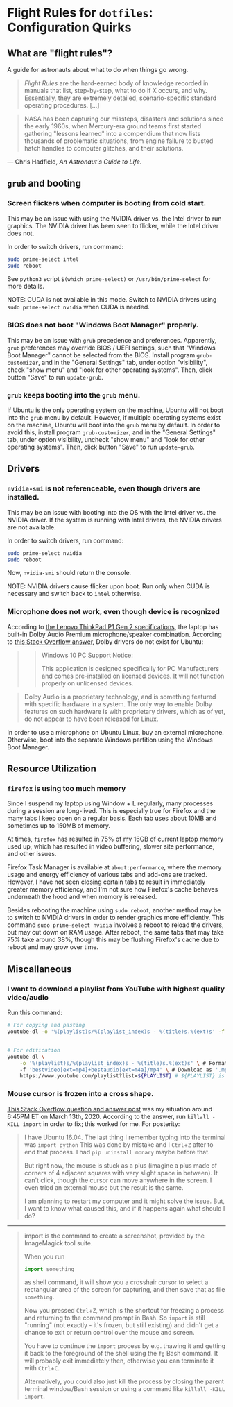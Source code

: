 # Flight Rules for `dotfiles`: Configuration Quirks

## What are "flight rules"?

A guide for astronauts about what to do when things go wrong.

>  *Flight Rules* are the hard-earned body of knowledge recorded in manuals that
>  list, step-by-step, what to do if X occurs, and why. Essentially, they are
>  extremely detailed, scenario-specific standard operating procedures. [...]

> NASA has been capturing our missteps, disasters and solutions since the early
> 1960s, when Mercury-era ground teams first started gathering "lessons learned"
> into a compendium that now lists thousands of problematic situations, from
> engine failure to busted hatch handles to computer glitches, and their
> solutions.

&mdash; Chris Hadfield, *An Astronaut's Guide to Life*.

## `grub` and booting

### Screen flickers when computer is booting from cold start.

This may be an issue with using the NVIDIA driver vs. the Intel driver to run
graphics. The NVIDIA driver has been seen to flicker, while the Intel driver
does not.

In order to switch drivers, run command:

```bash
sudo prime-select intel
sudo reboot
```

See `python3` script `$(which prime-select)` or `/usr/bin/prime-select` for more
details.

NOTE: CUDA is not available in this mode. Switch to NVIDIA drivers using `sudo
prime-select nvidia` when CUDA is needed.

### BIOS does not boot "Windows Boot Manager" properly.

This may be an issue with `grub` precedence and preferences. Apparently, `grub`
preferences may override BIOS / UEFI settings, such that "Windows Boot Manager"
cannot be selected from the BIOS. Install program `grub-customizer`, and in the
"General Settings" tab, under option "visibility", check "show menu" and "look
for other operating systems". Then, click button "Save" to run `update-grub`.

### `grub` keeps booting into the `grub` menu.

If Ubuntu is the only operating system on the machine, Ubuntu will not boot into
the `grub` menu by default. However, if multiple operating systems exist on the
machine, Ubuntu will boot into the `grub` menu by default. In order to avoid
this, install program `grub-customizer`, and in the "General Settings" tab,
under option visibility, uncheck "show menu" and "look for other operating
systems". Then, click button "Save" to run `update-grub`.

## Drivers

### `nvidia-smi` is not referenceable, even though drivers are installed.

This may be an issue with booting into the OS with the Intel driver vs. the
NVIDIA driver. If the system is running with Intel drivers, the NVIDIA drivers
are not available.

In order to switch drivers, run command:

```bash
sudo prime-select nvidia
sudo reboot
```

Now, `nvidia-smi` should return the console.

NOTE: NVIDIA drivers cause flicker upon boot. Run only when CUDA is necessary
and switch back to `intel` otherwise.

### Microphone does not work, even though device is recognized

According to [the Lenovo ThinkPad P1 Gen 2
specifications](https://psref.lenovo.com/syspool/Sys/PDF/ThinkPad/ThinkPad_P1_2nd_Gen/ThinkPad_P1_2nd_Gen_Spec.PDF),
the laptop has built-in Dolby Audio Premium microphone/speaker combination.
According to [this Stack Overflow answer](https://askubuntu.com/a/984118), Dolby
drivers do not exist for Ubuntu:

> > Windows 10 PC Support Notice:
> >
> > This application is designed specifically for PC Manufacturers and comes
> > pre-installed on licensed devices. It will not function properly on
> > unlicensed devices.

> Dolby Audio is a proprietary technology, and is something featured with
> specific hardware in a system. The only way to enable Dolby features on such
> hardware is with proprietary drivers, which as of yet, do not appear to have
> been released for Linux.

In order to use a microphone on Ubuntu Linux, buy an external microphone.
Otherwise, boot into the separate Windows partition using the Windows Boot
Manager.

## Resource Utilization

### `firefox` is using too much memory

Since I suspend my laptop using Window + L regularly, many processes during a
session are long-lived. This is especially true for Firefox and the many tabs I
keep open on a regular basis. Each tab uses about 10MB and sometimes up to 150MB
of memory.

At times, `firefox` has resulted in 75% of my 16GB of current laptop memory used
up, which has resulted in video buffering, slower site performance, and other
issues.

Firefox Task Manager is available at `about:performance`, where the memory usage
and energy efficiency of various tabs and add-ons are tracked. However, I have
not seen closing certain tabs to result in immediately greater memory
efficiency, and I'm not sure how Firefox's cache behaves underneath the hood and
when memory is released.

Besides rebooting the machine using `sudo reboot`, another method may be to
switch to NVIDIA drivers in order to render graphics more efficiently. This
command `sudo prime-select nvidia` involves a reboot to reload the drivers, but
may cut down on RAM usage. After reboot, the same tabs that may take 75% take
around 38%, though this may be flushing Firefox's cache due to reboot and may
grow over time.

## Miscallaneous

### I want to download a playlist from YouTube with highest quality video/audio

Run this command:

```bash
# For copying and pasting
youtube-dl -o '%(playlist)s/%(playlist_index)s - %(title)s.%(ext)s' -f 'bestvideo[ext=mp4]+bestaudio[ext=m4a]/mp4' https://www.youtube.com/playlist?list=${PLAYLIST}


# For edification
youtube-dl \
    -o '%(playlist)s/%(playlist_index)s - %(title)s.%(ext)s' \ # Format title of videos.
    -f 'bestvideo[ext=mp4]+bestaudio[ext=m4a]/mp4' \ # Download as '.mp4', sync and splice best quality audio/video separately as they may be in separate files.
    https://www.youtube.com/playlist?list=${PLAYLIST} # ${PLAYLIST} is playlist ID.
```

### Mouse cursor is frozen into a cross shape.

[This Stack Overflow question and answer
post](https://askubuntu.com/a/1031426/1032782) was my situation around 6:45PM ET
on March 13th, 2020. According to the answer, run `killall -KILL import` in
order to fix; this worked for me. For posterity:

>   I have Ubuntu 16.04. The last thing I remember typing into the terminal was
>   `import python` This was done by mistake and I `Ctrl`+`Z` after to end that
>   process. I had `pip uninstall monary` maybe before that.
>
>   But right now, the mouse is stuck as a plus (imagine a plus made of corners
>   of 4 adjacent squares with very slight space in between). It can't click,
>   though the cursor can move anywhere in the screen. I even tried an external
>   mouse but the result is the same.
>
>   I am planning to restart my computer and it might solve the issue. But, I
>   want to know what caused this, and if it happens again what should I do?

__________

>   import is the command to create a screenshot, provided by the ImageMagick
>  tool suite.
>
>   When you run
>
>   ```python
>   import something
>   ```
>
>   as shell command, it will show you a crosshair cursor to select a
>   rectangular area of the screen for capturing, and then save that as file
>   `something`.
>
>   Now you pressed `Ctrl`+`Z`, which is the shortcut for freezing a process and
>   returning to the command prompt in Bash. So `import` is still "running" (not
>   exactly - it's frozen, but still existing) and didn't get a chance to exit
>   or return control over the mouse and screen.
>
>   You have to continue the `import` process by e.g. thawing it and getting it
>   back to the foreground of the shell using the `fg` Bash command. It will
>   probably exit immediately then, otherwise you can terminate it with
>   `Ctrl`+`C`.
>
>   Alternatively, you could also just kill the process by closing the parent
>   terminal window/Bash session or using a command like `killall -KILL import`.
